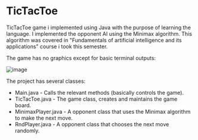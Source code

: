 # TicTacToe

TicTacToe game i implemented using Java with the purpose of learning the language.
I implemented the opponent AI using the Minimax algorithm.  This algorithm was covered in "Fundamentals of artificial intelligence and its applications" course i took this semester.

The game has no graphics except for basic terminal outputs:

![image](https://user-images.githubusercontent.com/75043268/229348539-9a95393c-19b8-496b-91b8-00244736eb00.png)


The project has several classes:
* Main.java - Calls the relevant methods (basically controls the game).
* TicTacToe.java - The game class, creates and maintains the game board.
* MinimaxPlayer.java - A opponent class that uses the Minimax algorithm to make the next move.
* RndPlayer.java - A opponent class that chooses the next move randomly.
